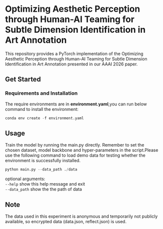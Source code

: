 # Optimizing Aesthetic Perception through Human-AI Teaming for Subtle Dimension Identification in Art Annotation

This repository provides a PyTorch implementation of the Optimizing Aesthetic Perception through Human-AI Teaming for Subtle Dimension Identification in Art Annotation presented in our AAAI 2026 paper.

## Get Started

### Requirements and Installation

The require environments are in **environment.yaml**,you can run below command to install the environment:

```python
conda env create -f environment.yaml
```

## Usage

Train the model by running the main.py directly. Remember to set the chosen dataset, model backbone and hyper-parameters in the script.Please use the following command to load demo data for testing whether the environment is successfully installed.

```python
python main.py --data_path ./data
```

optional arguments:  
```--help``` show this help message and exit  
```--data_path``` show the the path of data  

## Note

The data used in this experiment is anonymous and temporarily not publicly available, so encrypted data (data.json, reflect.json) is used.
